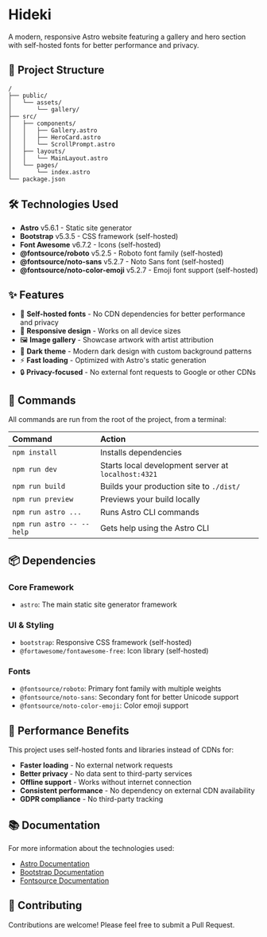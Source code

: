 # Hideki

A modern, responsive Astro website featuring a gallery and hero section with self-hosted fonts for better performance and privacy.

## 🚀 Project Structure

```text
/
├── public/
│   └── assets/
│       └── gallery/
├── src/
│   ├── components/
│   │   ├── Gallery.astro
│   │   ├── HeroCard.astro
│   │   └── ScrollPrompt.astro
│   ├── layouts/
│   │   └── MainLayout.astro
│   └── pages/
│       └── index.astro
└── package.json
```

## 🛠️ Technologies Used

- **Astro** v5.6.1 - Static site generator
- **Bootstrap** v5.3.5 - CSS framework (self-hosted)
- **Font Awesome** v6.7.2 - Icons (self-hosted)
- **@fontsource/roboto** v5.2.5 - Roboto font family (self-hosted)
- **@fontsource/noto-sans** v5.2.7 - Noto Sans font (self-hosted)
- **@fontsource/noto-color-emoji** v5.2.7 - Emoji font support (self-hosted)

## ✨ Features

- 🎨 **Self-hosted fonts** - No CDN dependencies for better performance and privacy
- 📱 **Responsive design** - Works on all device sizes
- 🖼️ **Image gallery** - Showcase artwork with artist attribution
- 🌙 **Dark theme** - Modern dark design with custom background patterns
- ⚡ **Fast loading** - Optimized with Astro's static generation
- 🔒 **Privacy-focused** - No external font requests to Google or other CDNs

## 🧞 Commands

All commands are run from the root of the project, from a terminal:

| Command                   | Action                                           |
| :------------------------ | :----------------------------------------------- |
| `npm install`             | Installs dependencies                            |
| `npm run dev`             | Starts local development server at `localhost:4321` |
| `npm run build`           | Builds your production site to `./dist/`         |
| `npm run preview`         | Previews your build locally                      |
| `npm run astro ...`       | Runs Astro CLI commands                          |
| `npm run astro -- --help` | Gets help using the Astro CLI                    |

## 📦 Dependencies

### Core Framework
- `astro`: The main static site generator framework

### UI & Styling
- `bootstrap`: Responsive CSS framework (self-hosted)
- `@fortawesome/fontawesome-free`: Icon library (self-hosted)

### Fonts
- `@fontsource/roboto`: Primary font family with multiple weights
- `@fontsource/noto-sans`: Secondary font for better Unicode support
- `@fontsource/noto-color-emoji`: Color emoji support

## 🎯 Performance Benefits

This project uses self-hosted fonts and libraries instead of CDNs for:
- **Faster loading** - No external network requests
- **Better privacy** - No data sent to third-party services
- **Offline support** - Works without internet connection
- **Consistent performance** - No dependency on external CDN availability
- **GDPR compliance** - No third-party tracking

## 📚 Documentation

For more information about the technologies used:
- [Astro Documentation](https://docs.astro.build)
- [Bootstrap Documentation](https://getbootstrap.com/docs/)
- [Fontsource Documentation](https://fontsource.org/)

## 🤝 Contributing

Contributions are welcome! Please feel free to submit a Pull Request.